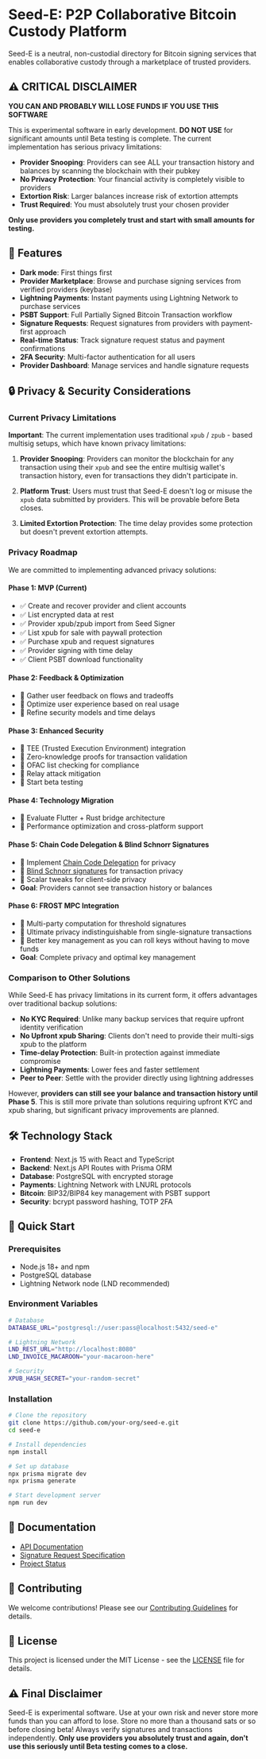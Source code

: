 # Seed-E: P2P Collaborative Bitcoin Custody Platform

Seed-E is a neutral, non-custodial directory for Bitcoin signing services that enables collaborative custody through a marketplace of trusted providers.

## ⚠️ CRITICAL DISCLAIMER

**YOU CAN AND PROBABLY WILL LOSE FUNDS IF YOU USE THIS SOFTWARE**

This is experimental software in early development. **DO NOT USE** for significant amounts until Beta testing is complete. The current implementation has serious privacy limitations:

- **Provider Snooping**: Providers can see ALL your transaction history and balances by scanning the blockchain with their pubkey
- **No Privacy Protection**: Your financial activity is completely visible to providers
- **Extortion Risk**: Larger balances increase risk of extortion attempts
- **Trust Required**: You must absolutely trust your chosen provider

**Only use providers you completely trust and start with small amounts for testing.**

## 🚀 Features

- **Dark mode**: First things first
- **Provider Marketplace**: Browse and purchase signing services from verified providers (keybase)
- **Lightning Payments**: Instant payments using Lightning Network to purchase services
- **PSBT Support**: Full Partially Signed Bitcoin Transaction workflow
- **Signature Requests**: Request signatures from providers with payment-first approach
- **Real-time Status**: Track signature request status and payment confirmations
- **2FA Security**: Multi-factor authentication for all users
- **Provider Dashboard**: Manage services and handle signature requests

## 🔒 Privacy & Security Considerations

### Current Privacy Limitations

**Important**: The current implementation uses traditional `xpub` / `zpub` - based multisig setups, which have known privacy limitations:

1. **Provider Snooping**: Providers can monitor the blockchain for any transaction using their `xpub` and see the entire multisig wallet's transaction history, even for transactions they didn't participate in.

2. **Platform Trust**: Users must trust that Seed-E doesn't log or misuse the `xpub` data submitted by providers. This will be provable before Beta closes.

3. **Limited Extortion Protection**: The time delay provides some protection but doesn't prevent extortion attempts.

### Privacy Roadmap

We are committed to implementing advanced privacy solutions:

#### Phase 1: MVP (Current)

- ✅ Create and recover provider and client accounts
- ✅ List encrypted data at rest
- ✅ Provider xpub/zpub import from Seed Signer
- ✅ List xpub for sale with paywall protection
- ✅ Purchase xpub and request signatures
- ✅ Provider signing with time delay
- ✅ Client PSBT download functionality

#### Phase 2: Feedback & Optimization

- 🔄 Gather user feedback on flows and tradeoffs
- 🔄 Optimize user experience based on real usage
- 🔄 Refine security models and time delays

#### Phase 3: Enhanced Security

- 🔄 TEE (Trusted Execution Environment) integration
- 🔄 Zero-knowledge proofs for transaction validation
- 🔄 OFAC list checking for compliance
- 🔄 Relay attack mitigation
- 🔄 Start beta testing

#### Phase 4: Technology Migration

- 🔄 Evaluate Flutter + Rust bridge architecture
- 🔄 Performance optimization and cross-platform support

#### Phase 5: Chain Code Delegation & Blind Schnorr Signatures

- 🔄 Implement [Chain Code Delegation](https://delvingbitcoin.org/t/chain-code-delegation-private-access-control-for-bitcoin-keys/1837) for privacy
- 🔄 [Blind Schnorr signatures](https://eprint.iacr.org/2022/1676.pdf) for transaction privacy
- 🔄 Scalar tweaks for client-side privacy
- **Goal**: Providers cannot see transaction history or balances

#### Phase 6: FROST MPC Integration

- 🔄 Multi-party computation for threshold signatures
- 🔄 Ultimate privacy indistinguishable from single-signature transactions
- 🔄 Better key management as you can roll keys without having to move funds
- **Goal**: Complete privacy and optimal key management

### Comparison to Other Solutions

While Seed-E has privacy limitations in its current form, it offers advantages over traditional backup solutions:

- **No KYC Required**: Unlike many backup services that require upfront identity verification
- **No Upfront xpub Sharing**: Clients don't need to provide their multi-sigs xpub to the platform
- **Time-delay Protection**: Built-in protection against immediate compromise
- **Lightning Payments**: Lower fees and faster settlement
- **Peer to Peer**: Settle with the provider directly using lightning addresses

However, **providers can still see your balance and transaction history until Phase 5**. This is still more private than solutions requiring upfront KYC and xpub sharing, but significant privacy improvements are planned.

## 🛠️ Technology Stack

- **Frontend**: Next.js 15 with React and TypeScript
- **Backend**: Next.js API Routes with Prisma ORM
- **Database**: PostgreSQL with encrypted storage
- **Payments**: Lightning Network with LNURL protocols
- **Bitcoin**: BIP32/BIP84 key management with PSBT support
- **Security**: bcrypt password hashing, TOTP 2FA

## 🚀 Quick Start

### Prerequisites

- Node.js 18+ and npm
- PostgreSQL database
- Lightning Network node (LND recommended)

### Environment Variables

```bash
# Database
DATABASE_URL="postgresql://user:pass@localhost:5432/seed-e"

# Lightning Network
LND_REST_URL="http://localhost:8080"
LND_INVOICE_MACAROON="your-macaroon-here"

# Security
XPUB_HASH_SECRET="your-random-secret"
```

### Installation

```bash
# Clone the repository
git clone https://github.com/your-org/seed-e.git
cd seed-e

# Install dependencies
npm install

# Set up database
npx prisma migrate dev
npx prisma generate

# Start development server
npm run dev
```

## 📖 Documentation

- [API Documentation](./API_ENDPOINTS.md)
- [Signature Request Specification](./SIGNATURE_REQUEST_SPEC.md)
- [Project Status](./project_status.md)

## 🤝 Contributing

We welcome contributions! Please see our [Contributing Guidelines](CONTRIBUTING.md) for details.

## 📄 License

This project is licensed under the MIT License - see the [LICENSE](LICENSE) file for details.

## ⚠️ Final Disclaimer

Seed-E is experimental software. Use at your own risk and never store more funds than you can afford to lose. Store no more than a thousand sats or so before closing beta! Always verify signatures and transactions independently. **Only use providers you absolutely trust and again, don't use this seriously until Beta testing comes to a close.**
